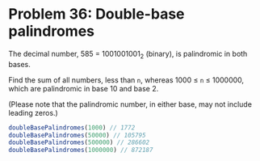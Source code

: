 # Problem 36: Double-base palindromes

The decimal number, 585 = 1001001001<sub>2</sub> (binary), is palindromic in both bases.

Find the sum of all numbers, less than `n`, whereas 1000 ≤ `n` ≤ 1000000, which are palindromic in base 10 and base 2.

(Please note that the palindromic number, in either base, may not include leading zeros.)

```javascript
doubleBasePalindromes(1000) // 1772
doubleBasePalindromes(50000) // 105795
doubleBasePalindromes(500000) // 286602
doubleBasePalindromes(1000000) // 872187
```
